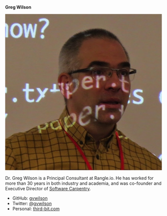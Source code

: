 **Greg Wilson**

<img src="./greg-wilson.jpg" alt="Greg Wilson" sytle="max-width: 200px;" />
 
Dr. Greg Wilson is a Principal Consultant at Rangle.io.
He has worked for more than 30 years in both industry and academia,
and was co-founder and Executive Director of [Software Carpentry](http://software-carpentry.org).
 
*  GitHub: [gvwilson](http://github.com/gvwilson/)
*  Twitter: [@gvwilson](https://twitter.com/gvwilson/)
*  Personal: [third-bit.com](http://third-bit.com)
